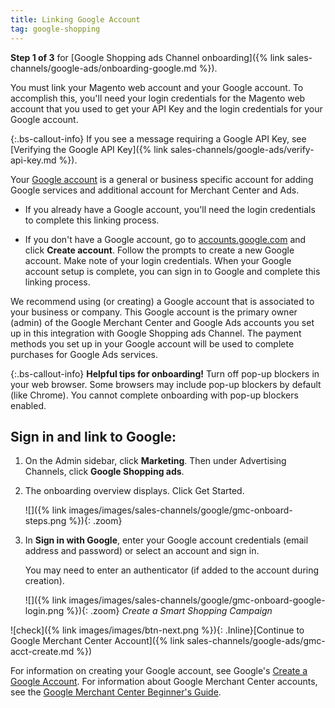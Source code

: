```yaml
---
title: Linking Google Account
tag: google-shopping
---
```


**Step 1 of 3** for [Google Shopping ads Channel onboarding]({% link sales-channels/google-ads/onboarding-google.md %}).

You must link your Magento web account and your Google account. To accomplish this, you'll need your login credentials for the Magento web account that you used to get your API Key and the login credentials for your Google account.

{:.bs-callout-info}
If you see a message requiring a Google API Key, see [Verifying the Google API Key]({% link sales-channels/google-ads/verify-api-key.md %}).

Your [Google account][1] is a general or business specific account for adding Google services and additional account for Merchant Center and Ads.

- If you already have a Google account, you'll need the login credentials to complete this linking process.

- If you don't have a Google account, go to [accounts.google.com][2] and click **Create account**. Follow the prompts to create a new Google account. Make note of your login credentials. When your Google account setup is complete, you can sign in to Google and complete this linking process.

We recommend using (or creating) a Google account that is associated to your business or company. This Google account is the primary owner (admin) of the Google Merchant Center and Google Ads accounts you set up in this integration with Google Shopping ads Channel. The payment methods you set up in your Google account will be used to complete purchases for Google Ads services.

{:.bs-callout-info}
**Helpful tips for onboarding!** Turn off pop-up blockers in your web browser. Some browsers may include pop-up blockers by default (like Chrome). You cannot complete onboarding with pop-up blockers enabled.

## Sign in and link to Google:

1. On the Admin sidebar, click **Marketing**. Then under Advertising Channels, click **Google Shopping ads**.

1. The onboarding overview displays. Click <span class="btn">Get Started</span>.

    ![]({% link images/images/sales-channels/google/gmc-onboard-steps.png %}){: .zoom}

1. In **Sign in with Google**, enter your Google account credentials (email address and password) or select an account and sign in.

    You may need to enter an authenticator (if added to the account during creation).

    ![]({% link images/images/sales-channels/google/gmc-onboard-google-login.png %}){: .zoom}
    *Create a Smart Shopping Campaign*

![check]({% link images/images/btn-next.png %}){: .Inline}[Continue to Google Merchant Center Account]({% link sales-channels/google-ads/gmc-acct-create.md %})

For information on creating your Google account, see Google's [Create a Google Account](https://support.google.com/accounts/answer/27441?hl=en). For information about Google Merchant Center accounts, see the [Google Merchant Center Beginner's Guide](https://support.google.com/merchants/answer/188495?hl=en&ref_topic=3163841&visit_id=636989713819272587-2586461386&rd=1).

[1]: https://account.google.com/
[2]: http://accounts.google.com/
